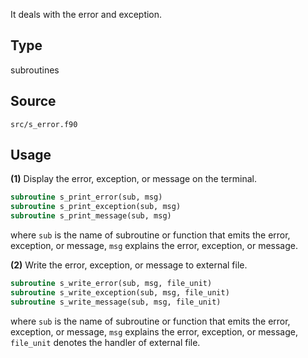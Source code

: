 It deals with the error and exception.

## Type

subroutines

## Source

`src/s_error.f90`

## Usage

**(1)** Display the error, exception, or message on the terminal.

```fortran
subroutine s_print_error(sub, msg)
subroutine s_print_exception(sub, msg)
subroutine s_print_message(sub, msg)
```

where `sub` is the name of subroutine or function that emits the error, exception, or message, `msg` explains the error, exception, or message.

**(2)** Write the error, exception, or message to external file.

```fortran
subroutine s_write_error(sub, msg, file_unit)
subroutine s_write_exception(sub, msg, file_unit)
subroutine s_write_message(sub, msg, file_unit)
```

where `sub` is the name of subroutine or function that emits the error, exception, or message, `msg` explains the error, exception, or message, `file_unit` denotes the handler of external file.
